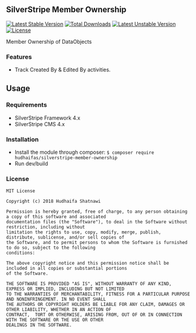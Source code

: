 ## SilverStripe Member Ownership

[![Latest Stable Version](https://poser.pugx.org/hudhaifas/silverstripe-member-ownership/v/stable)](https://packagist.org/packages/hudhaifas/silverstripe-member-ownership) [![Total Downloads](https://poser.pugx.org/hudhaifas/silverstripe-member-ownership/downloads)](https://packagist.org/packages/hudhaifas/silverstripe-member-ownership) [![Latest Unstable Version](https://poser.pugx.org/hudhaifas/silverstripe-member-ownership/v/unstable)](https://packagist.org/packages/hudhaifas/silverstripe-member-ownership) [![License](https://poser.pugx.org/hudhaifas/silverstripe-member-ownership/license)](https://packagist.org/packages/hudhaifas/silverstripe-member-ownership)

Member Ownership of DataObjects

### Features
- Track Created By & Edited By activities.

## Usage

### Requirements
- SilverStripe Framework 4.x
- SilverStripe CMS 4.x

### Installation
- Install the module through composer:
`$ composer require hudhaifas/silverstripe-member-ownership`
- Run dev/build

### License

    MIT License

    Copyright (c) 2018 Hudhaifa Shatnawi

    Permission is hereby granted, free of charge, to any person obtaining a copy of this software and associated 
    documentation files (the "Software"), to deal in the Software without restriction, including without 
    limitation the rights to use, copy, modify, merge, publish, distribute, sublicense, and/or sell copies of 
    the Software, and to permit persons to whom the Software is furnished to do so, subject to the following
    conditions:

    The above copyright notice and this permission notice shall be included in all copies or substantial portions 
    of the Software.

    THE SOFTWARE IS PROVIDED "AS IS", WITHOUT WARRANTY OF ANY KIND, EXPRESS OR IMPLIED, INCLUDING BUT NOT LIMITED 
    TO THE WARRANTIES OF MERCHANTABILITY, FITNESS FOR A PARTICULAR PURPOSE AND NONINFRINGEMENT. IN NO EVENT SHALL 
    THE AUTHORS OR COPYRIGHT HOLDERS BE LIABLE FOR ANY CLAIM, DAMAGES OR OTHER LIABILITY, WHETHER IN AN ACTION OF 
    CONTRACT,  TORT OR OTHERWISE, ARISING FROM, OUT OF OR IN CONNECTION WITH THE SOFTWARE OR THE USE OR OTHER 
    DEALINGS IN THE SOFTWARE.


   [github.com]: <http://github.com/hudhaifas/silverstripe-member-ownership/issues>
